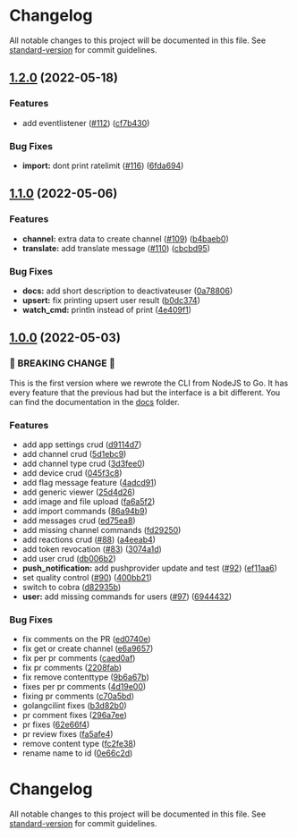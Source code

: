 # Changelog

All notable changes to this project will be documented in this file. See [standard-version](https://github.com/conventional-changelog/standard-version) for commit guidelines.

## [1.2.0](https://github.com/GetStream/stream-cli/compare/v1.1.0...v1.2.0) (2022-05-18)


### Features

* add eventlistener ([#112](https://github.com/GetStream/stream-cli/issues/112)) ([cf7b430](https://github.com/GetStream/stream-cli/commit/cf7b430737cdd0c120f32d29ddd29d50596ed1fa))


### Bug Fixes

* **import:** dont print ratelimit ([#116](https://github.com/GetStream/stream-cli/issues/116)) ([6fda694](https://github.com/GetStream/stream-cli/commit/6fda694dacbc291cac3955110da1c4e5f1d6913d))

## [1.1.0](https://github.com/GetStream/stream-cli/compare/v1.0.0...v1.1.0) (2022-05-06)


### Features

* **channel:** extra data to create channel ([#109](https://github.com/GetStream/stream-cli/issues/109)) ([b4baeb0](https://github.com/GetStream/stream-cli/commit/b4baeb092f5a64e2f5dc7c8498e261d9c301a4f8))
* **translate:** add translate message ([#110](https://github.com/GetStream/stream-cli/issues/110)) ([cbcbd95](https://github.com/GetStream/stream-cli/commit/cbcbd95c457836bb0ae41ae53ecd2caee5bca927))


### Bug Fixes

* **docs:** add short description to deactivateuser ([0a78806](https://github.com/GetStream/stream-cli/commit/0a78806ee8d2f8fb18753d8823ee647afbf3696d))
* **upsert:** fix printing upsert user result ([b0dc374](https://github.com/GetStream/stream-cli/commit/b0dc374fb094ccdfed69b4190ceea7a422a1a7da))
* **watch_cmd:** println instead of print ([4e409f1](https://github.com/GetStream/stream-cli/commit/4e409f1585bdf13ee41b8fb230491b41ff9ceb50))

## [1.0.0](https://github.com/GetStream/stream-cli/compare/v0.3.0...v1.0.0) (2022-05-03)

### 🚨 BREAKING CHANGE 🚨
This is the first version where we rewrote the CLI from NodeJS to Go. It 
has every feature that the previous had but the interface is a bit different.
You can find the documentation in the [docs](./docs/) folder.

### Features

* add app settings crud ([d9114d7](https://github.com/GetStream/stream-cli/commit/d9114d7242e8a61904d92e2853c1e5cbd60dfeee))
* add channel crud ([5d1ebc9](https://github.com/GetStream/stream-cli/commit/5d1ebc969f9ad22e4570199e5165bab80821201a))
* add channel type crud ([3d3fee0](https://github.com/GetStream/stream-cli/commit/3d3fee04e1748a6bbf49946c4aa3c0e9ef96d9f5))
* add device crud ([045f3c8](https://github.com/GetStream/stream-cli/commit/045f3c84fd5e22f3a3e3f5bad4c12dc75ca8f0ee))
* add flag message feature ([4adcd91](https://github.com/GetStream/stream-cli/commit/4adcd919500e8bb24de4a1bb9d65068f618759fc))
* add generic viewer ([25d4d26](https://github.com/GetStream/stream-cli/commit/25d4d2662beaa07b8dcb64edcebab48b834f98db))
* add image and file upload ([fa6a5f2](https://github.com/GetStream/stream-cli/commit/fa6a5f2626808ef310a99173b369be35c051ad10))
* add import commands ([86a94b9](https://github.com/GetStream/stream-cli/commit/86a94b918a6eba1605cbc7be55b71b51a24a4502))
* add messages crud ([ed75ea8](https://github.com/GetStream/stream-cli/commit/ed75ea8abd23cdff30a01e4a9df64c30f5705951))
* add missing channel commands ([fd29250](https://github.com/GetStream/stream-cli/commit/fd292501a9c0786221477ae0cae755a25245e1db))
* add reactions crud ([#88](https://github.com/GetStream/stream-cli/issues/88)) ([a4eeab4](https://github.com/GetStream/stream-cli/commit/a4eeab45c37f0132d9b2be28383ce7121275b7e0))
* add token revocation ([#83](https://github.com/GetStream/stream-cli/issues/83)) ([3074a1d](https://github.com/GetStream/stream-cli/commit/3074a1d74ddf7c24a2c45c14c2d8b3b2642e3de5))
* add user crud ([db006b2](https://github.com/GetStream/stream-cli/commit/db006b2df9a1e1f7351e7064deceb58d421b2856))
* **push_notification:** add pushprovider update and test ([#92](https://github.com/GetStream/stream-cli/issues/92)) ([ef11aa6](https://github.com/GetStream/stream-cli/commit/ef11aa6aae78bb3444285e3c404e0cb0b5ab320a))
* set quality control ([#90](https://github.com/GetStream/stream-cli/issues/90)) ([400bb21](https://github.com/GetStream/stream-cli/commit/400bb21cd02da95375a391d521709b1b708d9977))
* switch to cobra ([d82935b](https://github.com/GetStream/stream-cli/commit/d82935bf57184789d3d6e1a05101d00d4aea8faf))
* **user:** add missing commands for users ([#97](https://github.com/GetStream/stream-cli/issues/97)) ([6944432](https://github.com/GetStream/stream-cli/commit/694443263a760bec308a4147aa615b7644e1ce72))


### Bug Fixes

* fix comments on the PR ([ed0740e](https://github.com/GetStream/stream-cli/commit/ed0740ec15315ee63c7bb81c14f8b56b504f169f))
* fix get or create channel ([e6a9657](https://github.com/GetStream/stream-cli/commit/e6a96570c03f95c07e9a0b47dee0d4737e74bed7))
* fix per pr comments ([caed0af](https://github.com/GetStream/stream-cli/commit/caed0af6edd1c2ca7ce433f82a3d56451221ad38))
* fix pr comments ([2208fab](https://github.com/GetStream/stream-cli/commit/2208fab893b8acd58e8a337f4676c01941fcdb5f))
* fix remove contenttype ([9b6a67b](https://github.com/GetStream/stream-cli/commit/9b6a67b6a07c8cc17c007781a3095cce59a4d113))
* fixes per pr comments ([4d19e00](https://github.com/GetStream/stream-cli/commit/4d19e0002c26e4653c10b2d97b4ae1169b40abba))
* fixing pr comments ([c70a5bd](https://github.com/GetStream/stream-cli/commit/c70a5bd8451c4eef762a663e7722d436050f9841))
* golangcilint fixes ([b3d82b0](https://github.com/GetStream/stream-cli/commit/b3d82b03835180559c9a67969a90a0c92947a9eb))
* pr comment fixes ([296a7ee](https://github.com/GetStream/stream-cli/commit/296a7eee5fb57c9d459f5d6bd119ceacd8c8923f))
* pr fixes ([62e66f4](https://github.com/GetStream/stream-cli/commit/62e66f4ac3407f0f1d7e511e47a8b4c53ae931ba))
* pr review fixes ([fa5afe4](https://github.com/GetStream/stream-cli/commit/fa5afe4e2261b16020a0bae32b401e14520fc15e))
* remove content type ([fc2fe38](https://github.com/GetStream/stream-cli/commit/fc2fe389e123fe6831da66e7427976c970cb5b8c))
* rename name to id ([0e66c2d](https://github.com/GetStream/stream-cli/commit/0e66c2dde58c3fa9431fed5d431ab657b569f554))

# Changelog

All notable changes to this project will be documented in this file. See [standard-version](https://github.com/conventional-changelog/standard-version) for commit guidelines.
